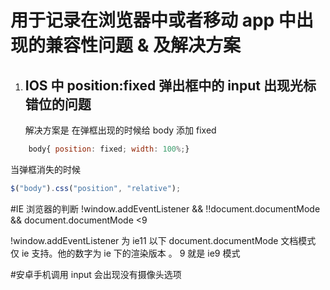 # 用于记录在浏览器中或者移动 app 中出现的兼容性问题 & 及解决方案

1. ## IOS 中 position:fixed 弹出框中的 input 出现光标错位的问题
    解决方案是 在弹框出现的时候给 body 添加 fixed

```js
    body{ position: fixed; width: 100%;}
```

当弹框消失的时候

```js
$("body").css("position", "relative");
```

#IE 浏览器的判断
!window.addEventListener &&
!!document.documentMode &&
document.documentMode <9

!window.addEventListener 为 ie11 以下
document.documentMode 文档模式 仅 ie 支持。他的数字为 ie 下的渲染版本 。 9 就是 ie9 模式

#安卓手机调用 input 会出现没有摄像头选项
